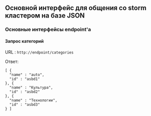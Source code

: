 ## Основной интерфейс для общения со storm кластером на базе JSON

### Основные интерфейсы endpoint'а
#### Запрос категорий
URL : `http://endpoint/categories`

Ответ:
```{json}
[ {
  "name" : "auto",
  "id" : "asbd1"
}, {
  "name" : "Культура",
  "id" : "asbd2"
}, {
  "name" : "Технологии",
  "id" : "asbd3"
} ]
```
